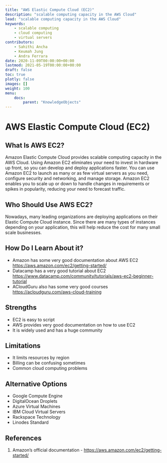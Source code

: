 ```yaml
---
title: "AWS Elastic Compute Cloud (EC2)"
description: "scalable computing capacity in the AWS Cloud"
lead: "scalable computing capacity in the AWS Cloud"
keywords: 
    - scalable computing
    - cloud computing
    - virtual servers
contributors:
    - Sahithi Ancha
    - Keumah Jung
    - Andra Ferrara
date: 2020-11-09T00:00:00+00:00
lastmod: 2021-05-19T00:00:00+00:00
draft: false
toc: true
plotly: false
images: []
weight: 100
menu:
    docs:
        parent: "KnowledgeObjects"
---
```


# AWS Elastic Compute Cloud (EC2)

## What Is AWS EC2?
Amazon Elastic Compute Cloud provides scalable computing capacity in the AWS Cloud. Using Amazon EC2 eliminates your need to invest in hardware up front, so you can develop and deploy applications faster. You can use Amazon EC2 to launch as many or as few virtual servers as you need, configure security and networking, and manage storage. Amazon EC2 enables you to scale up or down to handle changes in requirements or spikes in popularity, reducing your need to
forecast traffic.

## Who Should Use AWS EC2?
Nowadays, many leading organizations are deploying applications on their Elastic Compute Cloud instance. Since there are many types of instances depending on your application, this will help reduce the cost for many small scale businesses.

## How Do I Learn About it?
- Amazon has some very good documentation about AWS EC2 https://aws.amazon.com/ec2/getting-started/  
- Datacamp has a very good tutorial about EC2
https://www.datacamp.com/community/tutorials/aws-ec2-beginner-tutorial
- ACloudGuru also has some very good courses  
https://acloudguru.com/aws-cloud-training

## Strengths
- EC2 is easy to script
- AWS provides very good documentation on how to use EC2
- It is widely used and has a huge community


## Limitations
- It limits resources by region
- Billing can be confusing sometimes
- Common cloud computing problems

## Alternative Options
- Google Compute Engine
- DigitalOcean Droplets
- Azure Virtual Machines
- IBM Cloud Virtual Servers
- Rackspace Technology
- Linodes Standard

## References
1. Amazon’s official documentation - https://aws.amazon.com/ec2/getting-started/
